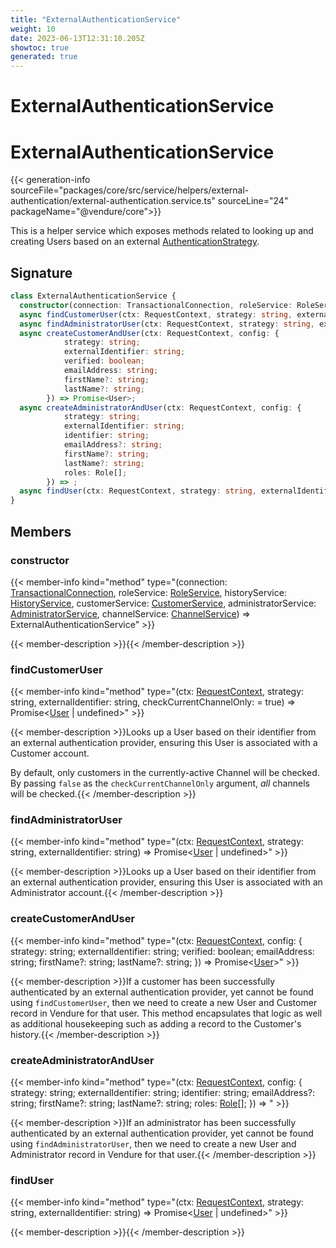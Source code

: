 ```yaml
---
title: "ExternalAuthenticationService"
weight: 10
date: 2023-06-13T12:31:10.205Z
showtoc: true
generated: true
---
```

<!-- This file was generated from the Vendure source. Do not modify. Instead, re-run the "docs:build" script -->

# ExternalAuthenticationService
<div class="symbol">


# ExternalAuthenticationService

{{< generation-info sourceFile="packages/core/src/service/helpers/external-authentication/external-authentication.service.ts" sourceLine="24" packageName="@vendure/core">}}

This is a helper service which exposes methods related to looking up and creating Users based on an
external <a href='/typescript-api/auth/authentication-strategy#authenticationstrategy'>AuthenticationStrategy</a>.

## Signature

```TypeScript
class ExternalAuthenticationService {
  constructor(connection: TransactionalConnection, roleService: RoleService, historyService: HistoryService, customerService: CustomerService, administratorService: AdministratorService, channelService: ChannelService)
  async findCustomerUser(ctx: RequestContext, strategy: string, externalIdentifier: string, checkCurrentChannelOnly:  = true) => Promise<User | undefined>;
  async findAdministratorUser(ctx: RequestContext, strategy: string, externalIdentifier: string) => Promise<User | undefined>;
  async createCustomerAndUser(ctx: RequestContext, config: {
            strategy: string;
            externalIdentifier: string;
            verified: boolean;
            emailAddress: string;
            firstName?: string;
            lastName?: string;
        }) => Promise<User>;
  async createAdministratorAndUser(ctx: RequestContext, config: {
            strategy: string;
            externalIdentifier: string;
            identifier: string;
            emailAddress?: string;
            firstName?: string;
            lastName?: string;
            roles: Role[];
        }) => ;
  async findUser(ctx: RequestContext, strategy: string, externalIdentifier: string) => Promise<User | undefined>;
}
```
## Members

### constructor

{{< member-info kind="method" type="(connection: <a href='/typescript-api/data-access/transactional-connection#transactionalconnection'>TransactionalConnection</a>, roleService: <a href='/typescript-api/services/role-service#roleservice'>RoleService</a>, historyService: <a href='/typescript-api/services/history-service#historyservice'>HistoryService</a>, customerService: <a href='/typescript-api/services/customer-service#customerservice'>CustomerService</a>, administratorService: <a href='/typescript-api/services/administrator-service#administratorservice'>AdministratorService</a>, channelService: <a href='/typescript-api/services/channel-service#channelservice'>ChannelService</a>) => ExternalAuthenticationService"  >}}

{{< member-description >}}{{< /member-description >}}

### findCustomerUser

{{< member-info kind="method" type="(ctx: <a href='/typescript-api/request/request-context#requestcontext'>RequestContext</a>, strategy: string, externalIdentifier: string, checkCurrentChannelOnly:  = true) => Promise&#60;<a href='/typescript-api/entities/user#user'>User</a> | undefined&#62;"  >}}

{{< member-description >}}Looks up a User based on their identifier from an external authentication
provider, ensuring this User is associated with a Customer account.

By default, only customers in the currently-active Channel will be checked.
By passing `false` as the `checkCurrentChannelOnly` argument, _all_ channels
will be checked.{{< /member-description >}}

### findAdministratorUser

{{< member-info kind="method" type="(ctx: <a href='/typescript-api/request/request-context#requestcontext'>RequestContext</a>, strategy: string, externalIdentifier: string) => Promise&#60;<a href='/typescript-api/entities/user#user'>User</a> | undefined&#62;"  >}}

{{< member-description >}}Looks up a User based on their identifier from an external authentication
provider, ensuring this User is associated with an Administrator account.{{< /member-description >}}

### createCustomerAndUser

{{< member-info kind="method" type="(ctx: <a href='/typescript-api/request/request-context#requestcontext'>RequestContext</a>, config: {             strategy: string;             externalIdentifier: string;             verified: boolean;             emailAddress: string;             firstName?: string;             lastName?: string;         }) => Promise&#60;<a href='/typescript-api/entities/user#user'>User</a>&#62;"  >}}

{{< member-description >}}If a customer has been successfully authenticated by an external authentication provider, yet cannot
be found using `findCustomerUser`, then we need to create a new User and
Customer record in Vendure for that user. This method encapsulates that logic as well as additional
housekeeping such as adding a record to the Customer's history.{{< /member-description >}}

### createAdministratorAndUser

{{< member-info kind="method" type="(ctx: <a href='/typescript-api/request/request-context#requestcontext'>RequestContext</a>, config: {             strategy: string;             externalIdentifier: string;             identifier: string;             emailAddress?: string;             firstName?: string;             lastName?: string;             roles: <a href='/typescript-api/entities/role#role'>Role</a>[];         }) => "  >}}

{{< member-description >}}If an administrator has been successfully authenticated by an external authentication provider, yet cannot
be found using `findAdministratorUser`, then we need to create a new User and
Administrator record in Vendure for that user.{{< /member-description >}}

### findUser

{{< member-info kind="method" type="(ctx: <a href='/typescript-api/request/request-context#requestcontext'>RequestContext</a>, strategy: string, externalIdentifier: string) => Promise&#60;<a href='/typescript-api/entities/user#user'>User</a> | undefined&#62;"  >}}

{{< member-description >}}{{< /member-description >}}


</div>
